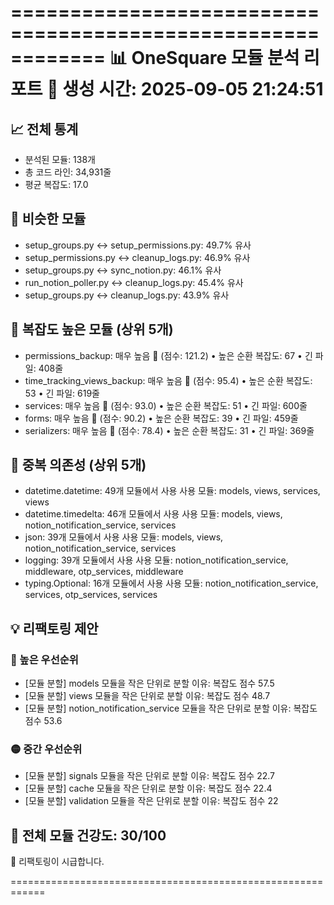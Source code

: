 
============================================================
📊 OneSquare 모듈 분석 리포트
📅 생성 시간: 2025-09-05 21:24:51
============================================================

## 📈 전체 통계
- 분석된 모듈: 138개
- 총 코드 라인: 34,931줄
- 평균 복잡도: 17.0

## 🔄 비슷한 모듈
- setup_groups.py ↔ setup_permissions.py: 49.7% 유사
- setup_permissions.py ↔ cleanup_logs.py: 46.9% 유사
- setup_groups.py ↔ sync_notion.py: 46.1% 유사
- run_notion_poller.py ↔ cleanup_logs.py: 45.4% 유사
- setup_groups.py ↔ cleanup_logs.py: 43.9% 유사

## 🔴 복잡도 높은 모듈 (상위 5개)
- permissions_backup: 매우 높음 🔴 (점수: 121.2)
  • 높은 순환 복잡도: 67
  • 긴 파일: 408줄
- time_tracking_views_backup: 매우 높음 🔴 (점수: 95.4)
  • 높은 순환 복잡도: 53
  • 긴 파일: 619줄
- services: 매우 높음 🔴 (점수: 93.0)
  • 높은 순환 복잡도: 51
  • 긴 파일: 600줄
- forms: 매우 높음 🔴 (점수: 90.2)
  • 높은 순환 복잡도: 39
  • 긴 파일: 459줄
- serializers: 매우 높음 🔴 (점수: 78.4)
  • 높은 순환 복잡도: 31
  • 긴 파일: 369줄

## 🔗 중복 의존성 (상위 5개)
- datetime.datetime: 49개 모듈에서 사용
  사용 모듈: models, views, services, views
- datetime.timedelta: 46개 모듈에서 사용
  사용 모듈: models, views, notion_notification_service, services
- json: 39개 모듈에서 사용
  사용 모듈: models, views, notion_notification_service, services
- logging: 39개 모듈에서 사용
  사용 모듈: notion_notification_service, middleware, otp_services, middleware
- typing.Optional: 16개 모듈에서 사용
  사용 모듈: notion_notification_service, services, otp_services, services

## 💡 리팩토링 제안

### 🔴 높은 우선순위
- [모듈 분할] models 모듈을 작은 단위로 분할
  이유: 복잡도 점수 57.5
- [모듈 분할] views 모듈을 작은 단위로 분할
  이유: 복잡도 점수 48.7
- [모듈 분할] notion_notification_service 모듈을 작은 단위로 분할
  이유: 복잡도 점수 53.6

### 🟡 중간 우선순위
- [모듈 분할] signals 모듈을 작은 단위로 분할
  이유: 복잡도 점수 22.7
- [모듈 분할] cache 모듈을 작은 단위로 분할
  이유: 복잡도 점수 22.4
- [모듈 분할] validation 모듈을 작은 단위로 분할
  이유: 복잡도 점수 22

## 🏥 전체 모듈 건강도: 30/100
🔴 리팩토링이 시급합니다.

============================================================